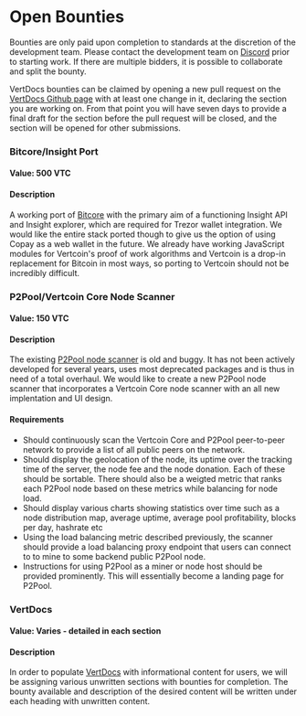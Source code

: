 # Open Bounties

Bounties are only paid upon completion to standards at the discretion of the 
development team. Please contact the development team on 
[Discord](https://discord.gg/SUy9Hsr) prior to starting work. If there are 
multiple bidders, it is possible to collaborate and split the bounty.

VertDocs bounties can be claimed by opening a new pull request on the 
[VertDocs Github page](https://github.com/Bryangoodson/VertDocs) with at least
one change in it, declaring the section you are working on. From that point you
will have seven days to provide a final draft for the section before the pull
request will be closed, and the section will be opened for other submissions.

### Bitcore/Insight Port

#### Value: 500 VTC
#### Description

A working port of [Bitcore](https://github.com/bitpay/bitcore) with the primary
aim of a functioning Insight API and Insight explorer, which are required for
Trezor wallet integration. We would like the entire stack ported though to give
us the option of using Copay as a web wallet in the future. We already have
working JavaScript modules for Vertcoin's proof of work algorithms and Vertcoin
is a drop-in replacement for Bitcoin in most ways, so porting to Vertcoin should
not be incredibly difficult. 

### P2Pool/Vertcoin Core Node Scanner

#### Value: 150 VTC
#### Description

The existing [P2Pool node scanner](https://github.com/vertcoin/p2pool-scanner) 
is old and buggy. It has not been actively developed for several years, uses 
most deprecated packages and is thus in need of a total overhaul. We would like
to create a new P2Pool node scanner that incorporates a Vertcoin Core node 
scanner with an all new implentation and UI design. 

#### Requirements

* Should continuously scan the Vertcoin Core and P2Pool peer-to-peer network to
provide a list of all public peers on the network. 
* Should display the geolocation of the node, its uptime over the tracking time
of the server, the node fee and the node donation. Each of these should be
sortable. There should also be a weigted metric that ranks each P2Pool node 
based on these metrics while balancing for node load.
* Should display various charts showing statistics over time such as a node 
distribution map, average uptime, average pool profitability, blocks per day,
hashrate etc
* Using the load balancing metric described previously, the scanner should
provide a load balancing proxy endpoint that users can connect to to mine to
some backend public P2Pool node.
* Instructions for using P2Pool as a miner or node host should be
provided prominently. This will essentially become a landing page for P2Pool.

### VertDocs

#### Value: Varies - detailed in each section
#### Description

In order to populate [VertDocs](https://docs.vertcoin.org) with informational 
content for users, we will be assigning various unwritten sections with bounties
for completion. The bounty available and description of the desired content will
be written under each heading with unwritten content. 
